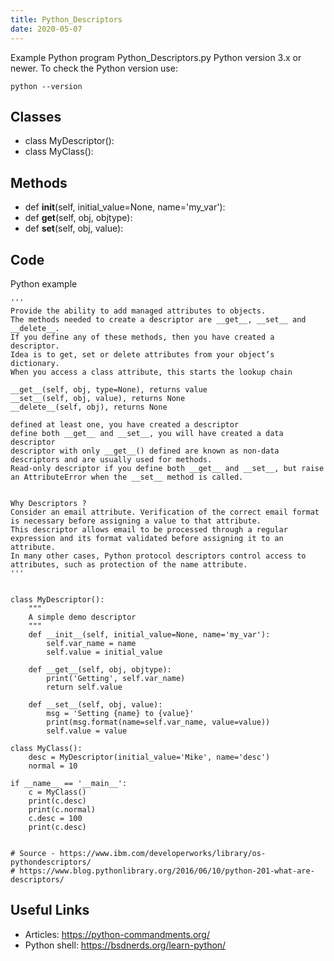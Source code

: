 ```yaml
---
title: Python_Descriptors
date: 2020-05-07
---
```

Example Python program Python_Descriptors.py
Python version 3.x or newer.
To check the Python version use:

    python --version


## Classes

* class MyDescriptor():
* class MyClass():

## Methods

* def __init__(self, initial_value=None, name='my_var'):
* def __get__(self, obj, objtype):
* def __set__(self, obj, value):

## Code

Python example

    '''
    Provide the ability to add managed attributes to objects. 
    The methods needed to create a descriptor are __get__, __set__ and __delete__.
    If you define any of these methods, then you have created a descriptor.
    Idea is to get, set or delete attributes from your object’s dictionary. 
    When you access a class attribute, this starts the lookup chain
    
    __get__(self, obj, type=None), returns value
    __set__(self, obj, value), returns None
    __delete__(self, obj), returns None
    
    defined at least one, you have created a descriptor
    define both __get__ and __set__, you will have created a data descriptor
    descriptor with only __get__() defined are known as non-data descriptors and are usually used for methods. 
    Read-only descriptor if you define both __get__ and __set__, but raise an AttributeError when the __set__ method is called.
    
    
    Why Descriptors ?
    Consider an email attribute. Verification of the correct email format is necessary before assigning a value to that attribute. 
    This descriptor allows email to be processed through a regular expression and its format validated before assigning it to an attribute.
    In many other cases, Python protocol descriptors control access to attributes, such as protection of the name attribute.
    '''
    
       
    class MyDescriptor():
        """
        A simple demo descriptor
        """
        def __init__(self, initial_value=None, name='my_var'):
            self.var_name = name
            self.value = initial_value
     
        def __get__(self, obj, objtype):
            print('Getting', self.var_name)
            return self.value
     
        def __set__(self, obj, value):
            msg = 'Setting {name} to {value}'
            print(msg.format(name=self.var_name, value=value))
            self.value = value
     
    class MyClass():
        desc = MyDescriptor(initial_value='Mike', name='desc')
        normal = 10
     
    if __name__ == '__main__':
        c = MyClass()
        print(c.desc)
        print(c.normal)
        c.desc = 100
        print(c.desc)
        
    
    # Source - https://www.ibm.com/developerworks/library/os-pythondescriptors/
    # https://www.blog.pythonlibrary.org/2016/06/10/python-201-what-are-descriptors/

## Useful Links

- Articles: https://python-commandments.org/
- Python shell: https://bsdnerds.org/learn-python/
